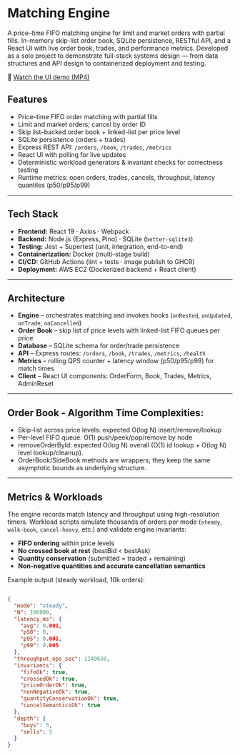 # Matching Engine

A price–time FIFO matching engine for limit and market orders with partial fills. In-memory skip-list order book, SQLite persistence, RESTful API, and a React UI with live order book, trades, and performance metrics. Developed as a solo project to demonstrate full-stack systems design — from data structures and API design to containerized deployment and testing.

🎥 [Watch the UI demo (MP4)](https://github.com/anne-oliver/matching-engine/releases/download/v1.0.0/matching-engine-demo.mp4)

## Features

- Price–time FIFO order matching with partial fills
- Limit and market orders; cancel by order ID
- Skip list–backed order book + linked-list per price level
- SQLite persistence (orders + trades)
- Express REST API: `/orders`, `/book`, `/trades`, `/metrics`
- React UI with polling for live updates
- Deterministic workload generators & invariant checks for correctness testing
- Runtime metrics: open orders, trades, cancels, throughput, latency quantiles (p50/p95/p99)

---

## Tech Stack

- **Frontend:** React 19 · Axios · Webpack
- **Backend:** Node.js (Express, Pino) · SQLite (`better-sqlite3`)
- **Testing:** Jest + Supertest (unit, integration, end-to-end)
- **Containerization:** Docker (multi-stage build)
- **CI/CD:** GitHub Actions (lint + tests · image publish to GHCR)
- **Deployment:** AWS EC2 (Dockerized backend + React client)

---

## Architecture

- **Engine** – orchestrates matching and invokes hooks (`onRested`, `onUpdated`, `onTrade`, `onCancelled`)
- **Order Book** – skip list of price levels with linked-list FIFO queues per price
- **Database** – SQLite schema for order/trade persistence
- **API** – Express routes: `/orders`, `/book`, `/trades`, `/metrics`, `/health`
- **Metrics** – rolling QPS counter + latency window (p50/p95/p99) for match times
- **Client** – React UI components: OrderForm, Book, Trades, Metrics, AdminReset

---

## Order Book - Algorithm Time Complexities:

- Skip-list across price levels: expected O(log N) insert/remove/lookup
- Per-level FIFO queue: O(1) push/peek/pop/remove by node
- removeOrderById: expected O(log N) overall (O(1) id lookup + O(log N) level lookup/cleanup).
- OrderBook/SideBook methods are wrappers; they keep the same asymptotic bounds as underlying structure.

---

## Metrics & Workloads

The engine records match latency and throughput using high-resolution timers.
Workload scripts simulate thousands of orders per mode (`steady`, `walk-book`, `cancel-heavy`, etc.) and validate engine invariants:

- **FIFO ordering** within price levels
- **No crossed book at rest** (bestBid < bestAsk)
- **Quantity conservation** (submitted = traded + remaining)
- **Non-negative quantities and accurate cancellation semantics**

Example output (steady workload, 10k orders):

```json

{
  "mode": "steady",
  "N": 100000,
  "latency_ms": {
    "avg": 0.001,
    "p50": 0,
    "p95": 0.001,
    "p99": 0.005
  },
  "throughput_ops_sec": 1149638,
  "invariants": {
    "fifoOk": true,
    "crossedOk": true,
    "priceOrderOk": true,
    "nonNegativeOk": true,
    "quantityConservationOk": true,
    "cancelSemanticsOk": true
  },
  "depth": {
    "buys": 5,
    "sells": 5
  }
}
